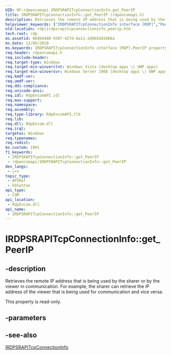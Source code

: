 ```yaml
---
UID: NF:rdpencomapi.IRDPSRAPITcpConnectionInfo.get_PeerIP
title: IRDPSRAPITcpConnectionInfo::get_PeerIP (rdpencomapi.h)
description: Retrieves the remote IP address that is being used by the sharer or by the viewer in communication.
helpviewer_keywords: ["IRDPSRAPITcpConnectionInfo interface [RDP]","PeerIP property","IRDPSRAPITcpConnectionInfo.PeerIP","IRDPSRAPITcpConnectionInfo.get_PeerIP","IRDPSRAPITcpConnectionInfo::PeerIP","IRDPSRAPITcpConnectionInfo::get_PeerIP","PeerIP property [RDP]","PeerIP property [RDP]","IRDPSRAPITcpConnectionInfo interface","PeerIP property [RDP]","RDPSRAPITcpConnectionInfo object","RDPSRAPITcpConnectionInfo object [RDP]","PeerIP property","get_PeerIP","rdp.irdpsrapitcpconnectioninfo_peerip","rdpencomapi/IRDPSRAPITcpConnectionInfo::PeerIP","rdpencomapi/IRDPSRAPITcpConnectionInfo::get_PeerIP"]
old-location: rdp\irdpsrapitcpconnectioninfo_peerip.htm
tech.root: rdp
ms.assetid: 864b9488-9307-427d-8a11-2d9b5dd10b6a
ms.date: 12/05/2018
ms.keywords: IRDPSRAPITcpConnectionInfo interface [RDP],PeerIP property, IRDPSRAPITcpConnectionInfo.PeerIP, IRDPSRAPITcpConnectionInfo.get_PeerIP, IRDPSRAPITcpConnectionInfo::PeerIP, IRDPSRAPITcpConnectionInfo::get_PeerIP, PeerIP property [RDP], PeerIP property [RDP],IRDPSRAPITcpConnectionInfo interface, PeerIP property [RDP],RDPSRAPITcpConnectionInfo object, RDPSRAPITcpConnectionInfo object [RDP],PeerIP property, get_PeerIP, rdp.irdpsrapitcpconnectioninfo_peerip, rdpencomapi/IRDPSRAPITcpConnectionInfo::PeerIP, rdpencomapi/IRDPSRAPITcpConnectionInfo::get_PeerIP
req.header: rdpencomapi.h
req.include-header: 
req.target-type: Windows
req.target-min-winverclnt: Windows Vista [desktop apps \| UWP apps]
req.target-min-winversvr: Windows Server 2008 [desktop apps \| UWP apps]
req.kmdf-ver: 
req.umdf-ver: 
req.ddi-compliance: 
req.unicode-ansi: 
req.idl: RdpEncomAPI.idl
req.max-support: 
req.namespace: 
req.assembly: 
req.type-library: RdpEncomAPI.tlb
req.lib: 
req.dll: RdpEncom.dll
req.irql: 
targetos: Windows
req.typenames: 
req.redist: 
ms.custom: 19H1
f1_keywords:
 - IRDPSRAPITcpConnectionInfo::get_PeerIP
 - rdpencomapi/IRDPSRAPITcpConnectionInfo::get_PeerIP
dev_langs:
 - c++
topic_type:
 - APIRef
 - kbSyntax
api_type:
 - COM
api_location:
 - RdpEncom.dll
api_name:
 - IRDPSRAPITcpConnectionInfo::get_PeerIP
---
```


# IRDPSRAPITcpConnectionInfo::get_PeerIP


## -description

Retrieves the remote IP address that is being used by the sharer or by the viewer in communication. For example, the sharer can retrieve the IP address of the viewer that is being used for communication and vice versa.

This property is read-only.

## -parameters

## -see-also

<a href="/windows/desktop/api/rdpencomapi/nn-rdpencomapi-irdpsrapitcpconnectioninfo">IRDPSRAPITcpConnectionInfo</a>


